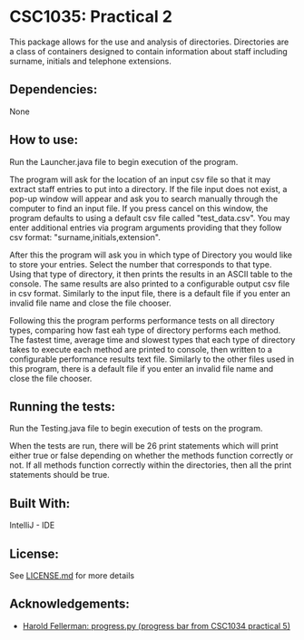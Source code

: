 CSC1035: Practical 2
====================
This package allows  for the use and analysis of directories. Directories are a class of containers designed to contain 
information about staff including surname, initials and telephone extensions.

Dependencies:
-------------
None

How to use:
-----------
Run the Launcher.java file to begin execution of the program.

The program will ask for the location of an input csv file so that it may extract staff entries to put into a directory.
If the file input does not exist, a pop-up window will appear and ask you to search manually through the computer to 
find an input file. If you press cancel on this window, the program defaults to using a default csv file called 
"test_data.csv". You may enter additional entries via program arguments providing that they follow csv format: 
"surname,initials,extension".

After this the program will ask you in which type of Directory you would like to store your entries. Select the number 
that corresponds to that type. Using that type of directory, it then prints the results in an ASCII table to the console.
The same results are also printed to a configurable output csv file in csv format. Similarly to the input file, there is
a default file if you enter an invalid file name and close the file chooser.

Following this the program performs performance tests on all directory types, comparing how fast eah type of directory 
performs each method. The fastest time, average time and slowest types that each type of directory takes to execute 
each method are printed to console, then written to a configurable performance results text file. Similarly to the 
other files used in this program, there is a default file if you enter an invalid file name and close the file chooser.

Running the tests:
------------------
Run the Testing.java file to begin execution of tests on the program.

When the tests are run, there will be 26 print statements which will print either true or false depending on whether the
methods function correctly or not. If all methods function correctly within the directories, then all the print 
statements should be true. 

Built With:
-----------
IntelliJ - IDE

License:
--------
See [LICENSE.md](LICENSE.md) for more details

Acknowledgements:
-----------------
- [Harold Fellerman: progress.py (progress bar from CSC1034 practical 5)](https://nucode.ncl.ac.uk/scomp/stage1/csc1034/practicals/practical-5/blob/master/progress.py)